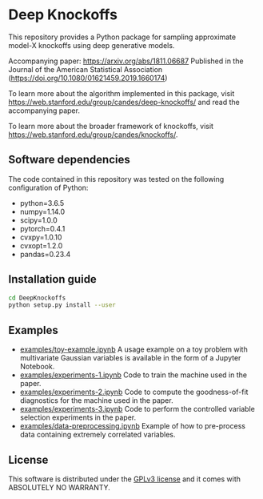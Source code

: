 Deep Knockoffs
==============

This repository provides a Python package for sampling approximate
model-X knockoffs using deep generative models.

Accompanying paper: https://arxiv.org/abs/1811.06687
Published in the Journal of the American Statistical Association (https://doi.org/10.1080/01621459.2019.1660174)

To learn more about the algorithm implemented in this package, visit  https://web.stanford.edu/group/candes/deep-knockoffs/ and read the accompanying paper.

To learn more about the broader framework of knockoffs, visit https://web.stanford.edu/group/candes/knockoffs/.

## Software dependencies

The code contained in this repository was tested on the following configuration of Python:

- python=3.6.5
- numpy=1.14.0
- scipy=1.0.0
- pytorch=0.4.1
- cvxpy=1.0.10
- cvxopt=1.2.0
- pandas=0.23.4

## Installation guide

```bash
cd DeepKnockoffs
python setup.py install --user
```

## Examples

 - [examples/toy-example.ipynb](examples/toy-example.ipynb) A usage example on a toy problem with multivariate Gaussian variables is available in the form of a Jupyter Notebook.
 - [examples/experiments-1.ipynb](examples/experiments-1.ipynb) Code to train the machine used in the paper.
 - [examples/experiments-2.ipynb](examples/experiments-2.ipynb) Code to compute the goodness-of-fit diagnostics for the machine used in the paper.
 - [examples/experiments-3.ipynb](examples/experiments-3.ipynb) Code to perform the controlled variable selection experiments in the paper.
 - [examples/data-preprocessing.ipynb](examples/data-preprocessing.ipynb) Example of how to pre-process data containing extremely correlated variables.

## License

This software is distributed under the [GPLv3 license](https://www.gnu.org/licenses/gpl-3.0.en.html) and it comes with ABSOLUTELY NO WARRANTY.

